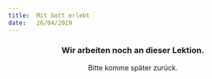 ```yaml
---
title:  Mit Gott erlebt
date:   26/04/2019
---
```


### <center>Wir arbeiten noch an dieser Lektion.</center>
<center>Bitte komme später zurück.</center>